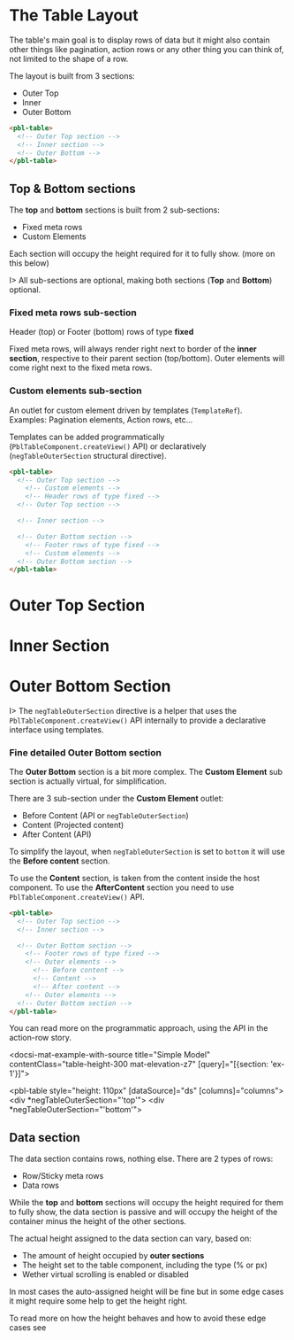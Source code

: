 # The Table Layout

The table's main goal is to display rows of data but it might also contain other things like pagination, action rows or any other thing you can think of, not limited to the shape of a row.

The layout is built from 3 sections:

- Outer Top
- Inner
- Outer Bottom

<div fxLayout>
  <div fxFlex="50%">

```html
<pbl-table>
  <!-- Outer Top section -->
  <!-- Inner section -->
  <!-- Outer Bottom -->
</pbl-table>
```

  </div>
  <div fxFlex="50%">
    <pbl-table showFooter vScrollNone
              [columns]="columns" [dataSource]="ds">
      <div *negTableOuterSection="'top'"></div>
      <div *negTableOuterSection="'bottom'"></div>
    </pbl-table>
  </div>
</div>

## Top & Bottom sections

The **top** and **bottom** sections is built from 2 sub-sections:

- Fixed meta rows
- Custom Elements

Each section will occupy the height required for it to fully show. (more on this below)

I> All sub-sections are optional, making both sections (**Top** and **Bottom**) optional.

### Fixed meta rows sub-section

Header (top) or Footer (bottom) rows of type **fixed**

Fixed meta rows, will always render right next to border of the **inner section**, respective to their parent section (top/bottom).
Outer elements will come right next to the fixed meta rows.

### Custom elements sub-section

An outlet for custom element driven by templates (`TemplateRef`).  
Examples: Pagination elements, Action rows, etc...

Templates can be added programmatically (`PblTableComponent.createView()` API) or declaratively (`negTableOuterSection` structural directive).

<div fxLayout>
  <div fxFlex="50%">

```html
<pbl-table>
  <!-- Outer Top section -->
    <!-- Custom elements -->
    <!-- Header rows of type fixed -->
  <!-- Outer Top section -->

  <!-- Inner section -->

  <!-- Outer Bottom section -->
    <!-- Footer rows of type fixed -->
    <!-- Custom elements -->
  <!-- Outer Bottom section -->
</pbl-table>
```

  </div>
  <div fxFlex="50%">
    <pbl-table showFooter vScrollNone
              [columns]="{ table: { cols: [ { prop: '__virtual__', label: ' ' } ] } }" [dataSource]="[ {} ]">
      <div *negTableOuterSection="'top'">
        <h1>Outer Top Section</h1>
      </div>
      <div *negTableCellDef="'__virtual__'">
        <h1>Inner Section</h1>
      </div>
      <div *negTableOuterSection="'bottom'">
        <h1>Outer Bottom Section</h1>
      </div>
    </pbl-table>
  </div>
</div>

I> The `negTableOuterSection` directive is a helper that uses the `PblTableComponent.createView()` API internally to provide a declarative interface using templates.

### Fine detailed **Outer Bottom** section

The **Outer Bottom** section is a bit more complex. The **Custom Element** sub section is actually virtual, for simplification.

There are 3 sub-section under the **Custom Element** outlet:

- Before Content (API or `negTableOuterSection`)
- Content (Projected content)
- After Content (API)

To simplify the layout, when `negTableOuterSection` is set to `bottom` it will use the **Before content** section.

To use the **Content** section, is taken from the content inside the host component.
To use the **AfterContent** section you need to use `PblTableComponent.createView()` API.

```html
<pbl-table>
  <!-- Outer Top section -->
  <!-- Inner section -->

  <!-- Outer Bottom section -->
    <!-- Footer rows of type fixed -->
    <!-- Outer elements -->
      <!-- Before content -->
      <!-- Content -->
      <!-- After content -->
    <!-- Outer elements -->
  <!-- Outer Bottom section -->
</pbl-table>
```

<p>You can read more on the programmatic approach, using the API in the <a [routerLink]="['../..', 'stories', 'action-row']">action-row story</a>.</p>

<docsi-mat-example-with-source title="Simple Model" contentClass="table-height-300 mat-elevation-z7" [query]="[{section: 'ex-1'}]">
  <!--@pebula-example:ex-1-->
  <pbl-table style="height: 110px" [dataSource]="ds" [columns]="columns">
    <div *negTableOuterSection="'top'"></div>
    <div *negTableOuterSection="'bottom'"></div>
  </pbl-table>
  <!--@pebula-example:ex-1-->
</docsi-mat-example-with-source>

## Data section

The data section contains rows, nothing else. There are 2 types of rows:

- Row/Sticky meta rows
- Data rows

While the **top** and **bottom** sections will occupy the height required for them to fully show, the data section is passive and will
occupy the height of the container minus the height of the other sections.

The actual height assigned to the data section can vary, based on:

- The amount of height occupied by **outer sections**
- The height set to the table component, including the type (% or px)
- Wether virtual scrolling is enabled or disabled

In most cases the auto-assigned height will be fine but in some edge cases it might require some help to get the height right.

<p>To read more on how the height behaves and how to avoid these edge cases see</p>
